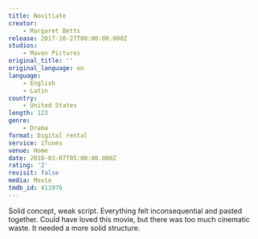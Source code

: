 ```yaml
---
title: Novitiate
creator:
    - Margaret Betts
release: 2017-10-27T00:00:00.000Z
studios:
    - Maven Pictures
original_title: ''
original_language: en
language:
    - English
    - Latin
country:
    - United States
length: 123
genre:
    - Drama
format: Digital rental
service: iTunes
venue: Home
date: 2018-03-07T05:00:00.000Z
rating: '2'
revisit: false
media: Movie
tmdb_id: 411976
---
```


Solid concept, weak script. Everything felt inconsequential and pasted together. Could have loved this movie, but there was too much cinematic waste. It needed a more solid structure.

